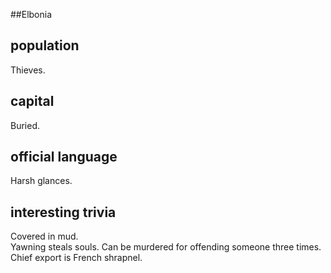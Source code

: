 ##Elbonia
## population
Thieves.

## capital
Buried.

## official language
Harsh glances.

## interesting trivia
Covered in mud.  
Yawning steals souls.
Can be murdered for offending someone three times.
Chief export is French shrapnel.
